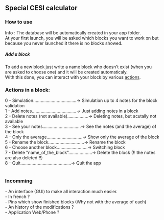 <h2>Special CESI calculator</h2>
<h3>How to use</h3>
Info : The database will be automatically created in your app folder.<br>
At your first launch, you will be asked which blocks you want to work on but because you never launched it there is no blocks showed.<br>
<h5>Add a block</h5>
To add a new block just write a name block who doesn't exist (when you are asked to choose one) and it will be created automaticaly.<br>
With this done, you can interact with your block by various <a href="#actions">actions</a>.<br>


<h3 class="actions">Actions in a block:</h3>
0 - Simulation...................................-> Simulation up to 4 notes for the block validation<br>
1 - Add notes....................................-> Just adding notes in a block<br>
2 - Delete notes (not available).................-> Deleting notes, but acutally not available<br>
3 - See your notes...............................-> See the notes (and the average) of the block<br>
4 - Only the average.............................-> Show only the average of the block<br>
5 - Rename the block.............................-> Rename the block<br>
6 - Choose another block.........................-> Switching block<br>
7 - Delete "name_of_the_block"...................-> Delete the block (!! the notes are also deleted !!)<br>
8 - Quit.........................................-> Quit the app<br>
<br>

<h3>Incomming</h3>
- An interface (GUI) to make all interaction much easier.<br>
- In french ?<br>
- Pins which show finished blocks (Why not with the average of each)<br>
- An history of the modifications ?<br>
- Application Web/Phone ?<br>
